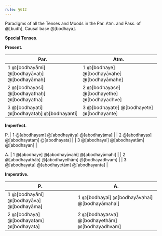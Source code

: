 ```yaml
---
rule: §612
---
```


Paradigms of all the Tenses and Moods in the Par. Atm. and Pass. of @[budh], Causal base @[bodhaya].

**Special Tenses.**

**Present.**

| Par. | Atm. |
| ---- | ---- |
| 1 @[bodhayāmi] @[bodhayāvaḥ] @[bodhayāmaḥ] | 1 @[bodhaye] @[bodhayāvahe] @[bodhayāmahe] |
| 2 @[bodhayasi] @[bodhayathaḥ] @[bodhayatha] | 2 @[bodhayase] @[bodhayethe] @[bodhayadhve] |
| 3 @[bodhayati] @[bodhayataḥ] @[bodhayanti] | 3 @[bodhayate] @[bodhayete] @[bodhayante] |

**Imperfect.**

P.
| 1 @[abodhayam] @[abodhayāva] @[abodhayāma] |
| 2 @[abodhayas] @[abodhayatam] @[abodhayata] |
| 3 @[abodhayal] @[abodhayatām] @[abodhayan] |

A.
| 1 @[abodhaye] @[abodhayāvahi] @[abodhayāmahi] |
| 2 @[abodhayathāḥ] @[abodhayethām] @[bodhayadhvam] |
| 3 @[abodhayata] @[abodhayetām] @[abodhayanta] |

**Imperative.**

| P. | A. |
| --- | --- |
| 1 @[bodhayāni] @[bodhayāva] @[bodhayāma] | 1 @[bodhayai] @[bodhayāvahai] @[bodhayāmahai] |
| 2 @[bodhaya] @[bodhayatam] @[bodhayata] | 2 @[bodhayasva] @[bodhayethām] @[bodhayadhvam] |